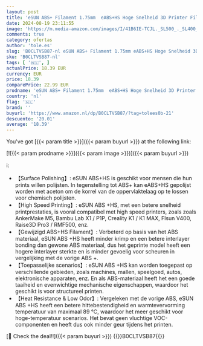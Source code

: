```yaml
---
layout: post
title: 'eSUN ABS+ Filament 1.75mm  eABS+HS Hoge Snelheid 3D Printer Filament ABS Plus  Maatnauwkeurigheid +/- 0.03mm  1KG Spoel  2.2 LBS  voor 3D Snel Printen  Koel wit  1KG '
date: 2024-08-19 23:11:55
image: 'https://m.media-amazon.com/images/I/41B6IE-TCJL._SL500_._SL400_.jpg'
comments: true
category: ofertas
author: 'tole.es'
slug: 'B0CLTVSB87-nl eSUN ABS+ Filament 1.75mm eABS+HS Hoge Snelheid 3D Printer...'
sku: 'B0CLTVSB87-nl'
tags: [ '🇳🇱', ]
actualPrice: 18.39 EUR
currency: EUR
price: 18.39
comparePrice: 22.99 EUR
prodname: 'eSUN ABS+ Filament 1.75mm  eABS+HS Hoge Snelheid 3D Printer Filament ABS Plus  Maatnauwkeurigheid +/- 0.03mm  1KG Spoel  2.2 LBS  voor 3D Snel Printen  Koel wit  1KG '
country: 'nl'
flag: '🇳🇱'
brand: ''
buyurl: 'https://www.amazon.nl/dp/B0CLTVSB87/?tag=tolees0b-21'
descuento: '20.01'
average: '18.39'
---
```


You've got [{{< param title >}}]({{< param buyurl >}}) at the following link:

[![{{< param prodname >}}]({{< param image >}})]({{< param buyurl >}})

ℹ️:

- 【Surface Polishing】: eSUN ABS+HS is geschikt voor mensen die hun prints willen polijsten. In tegenstelling tot ABS+ kan eABS+HS gepolijst worden met aceton om de korrel van de oppervlaktelaag op te lossen voor chemisch polijsten.
- 【High Speed Printing】: eSUN ABS +HS, met een betere snelheid printprestaties, is vooral compatibel met high speed printers, zoals zoals AnkerMake M5, Bambu Lab X1 / P1P, Creality K1 / K1 MAX, Flsun V400, Raise3D Pro3 / RMF500, enz.
- 【Gewijzigd ABS+HS Filament】: Verbeterd op basis van het ABS materiaal, eSUN ABS +HS heeft minder krimp en een betere interlayer bonding dan gewone ABS materiaal, dus het geprinte model heeft een hogere interlayer sterkte en is minder gevoelig voor scheuren in vergelijking met de vorige ABS +.
- 【Toepasselijke scenarios】: eSUN ABS +HS kan worden toegepast op verschillende gebieden, zoals machines, mallen, speelgoed, autos, elektronische apparaten, enz. En als ABS-materiaal heeft het een goede taaiheid en evenwichtige mechanische eigenschappen, waardoor het geschikt is voor structureel printen.
- 【Heat Resistance & Low Odor】: Vergeleken met de vorige ABS, eSUN ABS +HS heeft een betere hittebestendigheid en warmtevervorming temperatuur van maximaal 89 ℃, waardoor het meer geschikt voor hoge-temperatuur scenarios. Het bevat geen vluchtige VOC-componenten en heeft dus ook minder geur tijdens het printen.

[🛒 Check the deal!!]({{< param buyurl >}})
{{<world>}}B0CLTVSB87{{</world>}}
